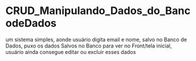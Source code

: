 # CRUD_Manipulando_Dados_do_BancodeDados
um sistema simples, aonde usuário digita email e nome, salvo no Banco de Dados, puxo os dados Salvos no Banco para ver no Front/tela inicial, usuário ainda consegue editar ou excluir esses dados 

